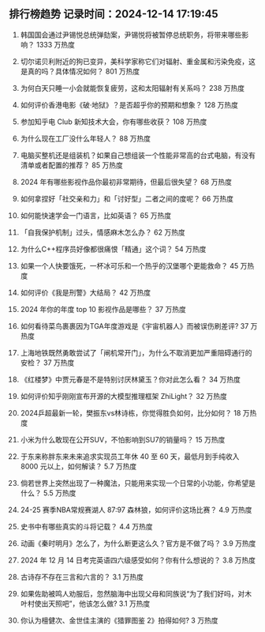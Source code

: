 
## 排行榜趋势 记录时间：2024-12-14 17:19:45
  
  1. 韩国国会通过尹锡悦总统弹劾案，尹锡悦将被暂停总统职务，将带来哪些影响？ 1333 万热度
    
  2. 切尔诺贝利附近的狗已变异，美科学家称它们对辐射、重金属和污染免疫，这是真的吗？具体情况如何？ 801 万热度
    
  3. 为何白天只睡一小会就能恢复疲劳，这和太阳辐射有关系吗？ 238 万热度
    
  4. 如何评价香港电影《破·地狱》？是否超乎你的预期和想象？ 128 万热度
    
  5. 参加知乎电 Club 新知技术大会，你有哪些收获？ 108 万热度
    
  6. 为什么现在工厂没什么年轻人？ 88 万热度
    
  7. 电脑买整机还是组装机？如果自己想组装一个性能非常高的台式电脑，有没有清单或者配置的推荐？ 85 万热度
    
  8. 2024 年有哪些影视作品你最初非常期待，但最后很失望？ 68 万热度
    
  9. 如何拿捏好「社交亲和力」和「讨好型」二者之间的度呢？ 66 万热度
    
  10. 如何能快速学会一门语言，比如英语？ 65 万热度
    
  11. 「自我保护机制」过头，情感麻木怎么办？ 62 万热度
    
  12. 为什么C++程序员好像都很痛恨「精通」这个词？ 54 万热度
    
  13. 如果一个人快要饿死，一杯冰可乐和一个热乎的汉堡哪个更能救命？ 45 万热度
    
  14. 如何评价《我是刑警》大结局？ 42 万热度
    
  15. 2024 年你的年度 top 10 影视作品是哪些？ 37 万热度
    
  16. 如何看待菜鸟裹裹因为TGA年度游戏是《宇宙机器人》而被误伤刷差评? 37 万热度
    
  17. 上海地铁既然勇敢尝试了「闸机常开门」，为什么不取消更加严重阻碍通行的安检？ 37 万热度
    
  18. 《红楼梦》中贾元春是不是特别讨厌林黛玉？你对此怎么看？ 34 万热度
    
  19. 如何评价知乎刚刚宣布开源的大模型推理框架 ZhiLight？ 32 万热度
    
  20. 2024乒超最新一轮，樊振东vs林诗栋，你觉得胜负如何，比分如何？ 18 万热度
    
  21. 小米为什么敢现在公开SUV，不怕影响到SU7的销量吗？ 15 万热度
    
  22. 于东来称胖东来未来追求实现员工年休 40 至 60 天，最低月到手纯收入 8000 元以上，如何解读？ 5.7 万热度
    
  23. 倘若世界上突然出现了一种魔法，只能用来实现一个日常的小功能，你希望是什么？ 5.5 万热度
    
  24. 24-25 赛季NBA常规赛湖人 87:97 森林狼，如何评价这场比赛？ 4.9 万热度
    
  25. 史书中有哪些真实的斗将记载？ 4.4 万热度
    
  26. 动画《秦时明月》怎么了，为什么断更这么久？官方是不做了吗？ 3.9 万热度
    
  27. 2024 年 12 月 14 日考完英语四六级感受如何？你有什么想说的？ 3.8 万热度
    
  28. 古诗存不存在三言和六言的？ 3.1 万热度
    
  29. 如果佐助被鸣人劝服后，忽然脑海中出现父母和同族说“为了我们好吗，对木叶村使出天照吧”，他该怎么做? 3.1 万热度
    
  30. 你认为檀健次、金世佳主演的《猎罪图鉴 2》拍得如何? 3 万热度
    